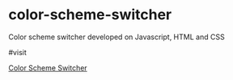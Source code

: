# color-scheme-switcher

Color scheme switcher developed on Javascript, HTML and CSS

#visit 

<a href="https://64be5648f5eb74008fa5570c--prismatic-cendol-06675d.netlify.app/" 
    target="_blank">
     Color Scheme Switcher
</a>
